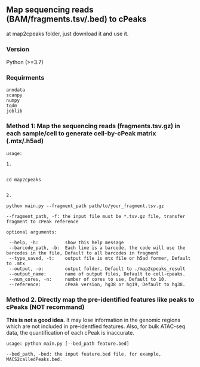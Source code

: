 ## Map sequencing reads (BAM/fragments.tsv/.bed) to cPeaks

at map2cpeaks folder, just download it and use it.

### Version
Python (>=3.7)

### Requirments

```
anndata
scanpy
numpy
tqdm
joblib
```

### Method 1: Map the sequencing reads (fragments.tsv.gz) in each sample/cell to generate cell-by-cPeak matrix (.mtx/.h5ad)
 
```
usage:

1.


cd map2cpeaks


2. 

python main.py --fragment_path path/to/your_fragment.tsv.gz
               
--fragment_path, -f: the input file must be *.tsv.gz file, transfer fragment to cPeak reference
 
optional arguments:

 --help, -h:          show this help message
 --barcode_path, -b:  Each line is a barcode, the code will use the barcodes in the file, Default to all barcodes in fragment
 --type_saved, -t:    output file is mtx file or h5ad former, Default to .mtx
 --output, -o:        output folder, Default to ./map2cpeaks_result
 --output_name:       name of output files, Default to cell-cpeaks.
 --num_cores, -n:     number of cores to use, Default to 10.
 --reference:         cPeak version, hg38 or hg19, Default to hg38.
```


### Method 2. Directly map the pre-identified features like peaks to cPeaks (NOT recommand)

**This is not a good idea.** It may lose information in the genomic regions which are not included in pre-identfied features. Also, for bulk ATAC-seq data, the quantification of each cPeak is inaccurate.

```
usage: python main.py [--bed_path feature.bed]

--bed_path, -bed: the input feature.bed file, for example, MACS2calledPeaks.bed.
```
